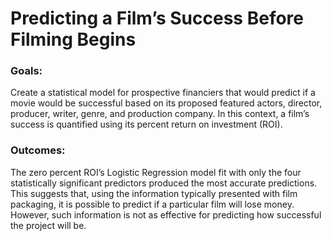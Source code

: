# Predicting a Film’s Success Before Filming Begins
### Goals:
Create a statistical model for prospective financiers that would predict if a movie would be successful based on its proposed featured actors, director, producer, writer, genre, and production company. In this context, a film’s success is quantified using its percent return on investment (ROI).

### Outcomes:
The zero percent ROI’s Logistic Regression model fit with only the four statistically significant predictors produced the most accurate predictions. This suggests that, using the information typically presented with film packaging, it is possible to predict if a particular film will lose money. However, such information is not as effective for predicting how successful the project will be.

